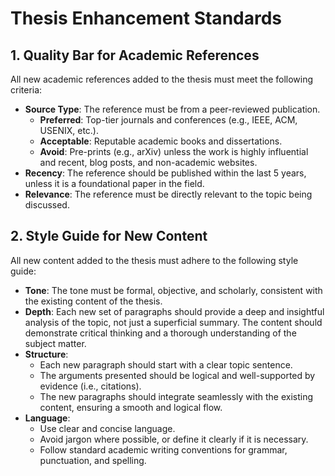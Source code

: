 # Thesis Enhancement Standards

## 1. Quality Bar for Academic References

All new academic references added to the thesis must meet the following criteria:

*   **Source Type**: The reference must be from a peer-reviewed publication.
    *   **Preferred**: Top-tier journals and conferences (e.g., IEEE, ACM, USENIX, etc.).
    *   **Acceptable**: Reputable academic books and dissertations.
    *   **Avoid**: Pre-prints (e.g., arXiv) unless the work is highly influential and recent, blog posts, and non-academic websites.
*   **Recency**: The reference should be published within the last 5 years, unless it is a foundational paper in the field.
*   **Relevance**: The reference must be directly relevant to the topic being discussed.

## 2. Style Guide for New Content

All new content added to the thesis must adhere to the following style guide:

*   **Tone**: The tone must be formal, objective, and scholarly, consistent with the existing content of the thesis.
*   **Depth**: Each new set of paragraphs should provide a deep and insightful analysis of the topic, not just a superficial summary. The content should demonstrate critical thinking and a thorough understanding of the subject matter.
*   **Structure**:
    *   Each new paragraph should start with a clear topic sentence.
    *   The arguments presented should be logical and well-supported by evidence (i.e., citations).
    *   The new paragraphs should integrate seamlessly with the existing content, ensuring a smooth and logical flow.
*   **Language**:
    *   Use clear and concise language.
    *   Avoid jargon where possible, or define it clearly if it is necessary.
    *   Follow standard academic writing conventions for grammar, punctuation, and spelling.
